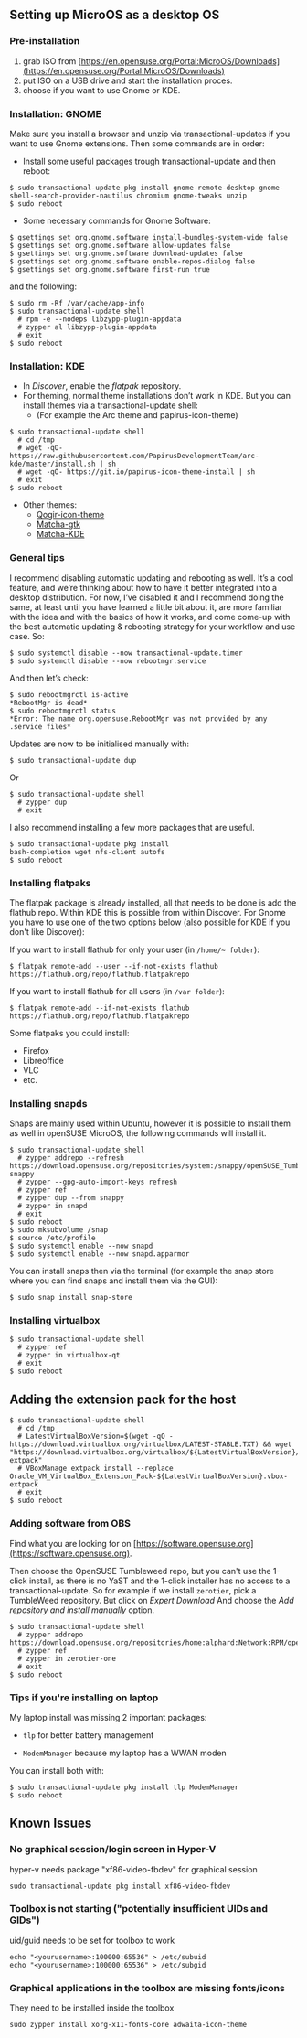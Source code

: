 ## Setting up MicroOS as a desktop OS
### Pre-installation
1. grab ISO from [https://en.opensuse.org/Portal:MicroOS/Downloads](https://en.opensuse.org/Portal:MicroOS/Downloads)
2. put ISO on a USB drive and start the installation proces.
3. choose if you want to use Gnome or KDE.

### Installation: GNOME
Make sure you install a browser and unzip via transactional-updates if you want to use Gnome extensions. Then some commands are in order:

* Install some useful packages trough transactional-update and then reboot:
```
$ sudo transactional-update pkg install gnome-remote-desktop gnome-shell-search-provider-nautilus chromium gnome-tweaks unzip
$ sudo reboot
```

* Some necessary commands for Gnome Software: 
```
$ gsettings set org.gnome.software install-bundles-system-wide false
$ gsettings set org.gnome.software allow-updates false
$ gsettings set org.gnome.software download-updates false
$ gsettings set org.gnome.software enable-repos-dialog false
$ gsettings set org.gnome.software first-run true
```
and the following:
```
$ sudo rm -Rf /var/cache/app-info
$ sudo transactional-update shell
  # rpm -e --nodeps libzypp-plugin-appdata
  # zypper al libzypp-plugin-appdata
  # exit
$ sudo reboot
```

### Installation: KDE
* In _Discover_, enable the _flatpak_ repository.
* For theming, normal theme installations don’t work in KDE. But you can install themes via a transactional-update shell:
    * (For example the Arc theme and papirus-icon-theme)
```
$ sudo transactional-update shell
  # cd /tmp
  # wget -qO- https://raw.githubusercontent.com/PapirusDevelopmentTeam/arc-kde/master/install.sh | sh
  # wget -qO- https://git.io/papirus-icon-theme-install | sh
  # exit
$ sudo reboot
```
* Other themes:
    * [Qogir-icon-theme](https://github.com/vinceliuice/Qogir-icon-theme)
    * [Matcha-gtk](https://github.com/vinceliuice/Matcha-gtk-theme)
    * [Matcha-KDE](https://github.com/vinceliuice/Matcha-kde)

### General tips
I recommend disabling automatic updating and rebooting as well. It’s a cool feature, and we’re thinking about how to have it better integrated into a desktop distribution. For now, I’ve disabled it and I recommend doing the same, at least until you have learned a little bit about it, are more familiar with the idea and with the basics of how it works, and come come-up with the best automatic updating & rebooting strategy for your workflow and use case. So:
```
$ sudo systemctl disable --now transactional-update.timer
$ sudo systemctl disable --now rebootmgr.service
```
And then let’s check:
```
$ sudo rebootmgrctl is-active
*RebootMgr is dead*
$ sudo rebootmgrctl status
*Error: The name org.opensuse.RebootMgr was not provided by any .service files*
```

Updates are now to be initialised manually with:
```
$ sudo transactional-update dup
```
Or
```
$ sudo transactional-update shell
  # zypper dup
  # exit
```

I also recommend installing a few more packages that are useful.
```
$ sudo transactional-update pkg install
bash-completion wget nfs-client autofs
$ sudo reboot
```


### Installing flatpaks

The flatpak package is already installed, all that needs to be done is add the flathub repo. Within KDE this is possible from within Discover. For Gnome you have to use one of the two options below (also possible for KDE if you don't like Discover):

If you want to install flathub for only your user (in `/home/~ folder`):
```
$ flatpak remote-add --user --if-not-exists flathub https://flathub.org/repo/flathub.flatpakrepo
```
If you want to install flathub for all users (in `/var folder`):
```
$ flatpak remote-add --if-not-exists flathub https://flathub.org/repo/flathub.flatpakrepo
```
Some flatpaks you could install:
- Firefox
- Libreoffice
- VLC
- etc.


### Installing snapds

Snaps are mainly used within Ubuntu, however it is possible to install them as well in openSUSE MicroOS, the following commands will install it.

```
$ sudo transactional-update shell
  # zypper addrepo --refresh https://download.opensuse.org/repositories/system:/snappy/openSUSE_Tumbleweed snappy
  # zypper --gpg-auto-import-keys refresh
  # zypper ref
  # zypper dup --from snappy
  # zypper in snapd
  # exit
$ sudo reboot
$ sudo mksubvolume /snap
$ source /etc/profile
$ sudo systemctl enable --now snapd
$ sudo systemctl enable --now snapd.apparmor
```
You can install snaps then via the terminal (for example the snap store where you can find snaps and install them via the GUI):
```
$ sudo snap install snap-store
```

### Installing virtualbox
```
$ sudo transactional-update shell
  # zypper ref
  # zypper in virtualbox-qt
  # exit
$ sudo reboot
```

## Adding the extension pack for the host
```
$ sudo transactional-update shell
  # cd /tmp
  # LatestVirtualBoxVersion=$(wget -qO - https://download.virtualbox.org/virtualbox/LATEST-STABLE.TXT) && wget "https://download.virtualbox.org/virtualbox/${LatestVirtualBoxVersion}/Oracle_VM_VirtualBox_Extension_Pack-${LatestVirtualBoxVersion}.vbox-extpack"
  # VBoxManage extpack install --replace Oracle_VM_VirtualBox_Extension_Pack-${LatestVirtualBoxVersion}.vbox-extpack
  # exit
$ sudo reboot
```

### Adding software from OBS
Find what you are looking for on [https://software.opensuse.org](https://software.opensuse.org).

Then choose the OpenSUSE Tumbleweed repo, but you can't use the 1-click install, as there is no YaST and the 1-click installer has no access to a transactional-update.
So for example if we install `zerotier`, pick a TumbleWeed repository. But click on _Expert Download_
And choose the _Add repository and install manually_ option.
```
$ sudo transactional-update shell
  # zypper addrepo https://download.opensuse.org/repositories/home:alphard:Network:RPM/openSUSE_Tumbleweed/home:alphard:Network:RPM.repo 
  # zypper ref
  # zypper in zerotier-one
  # exit
$ sudo reboot
```
### Tips if you're installing on laptop
My laptop install was missing 2 important packages:

* `tlp` for better battery management

* `ModemManager` because my laptop has a WWAN moden

You can install both with:
```
$ sudo transactional-update pkg install tlp ModemManager
$ sudo reboot
```


## Known Issues
### No graphical session/login screen in Hyper-V
hyper-v needs package "xf86-video-fbdev" for graphical session
```
sudo transactional-update pkg install xf86-video-fbdev
```

### Toolbox is not starting ("potentially insufficient UIDs and GIDs")
uid/guid needs to be set for toolbox to work
```
echo "<yourusername>:100000:65536" > /etc/subuid 
echo "<yourusername>:100000:65536" > /etc/subgid
```

### Graphical applications in the toolbox are missing fonts/icons
They need to be installed inside the toolbox
```
sudo zypper install xorg-x11-fonts-core adwaita-icon-theme
```

